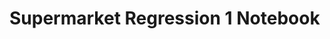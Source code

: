 # Supermarket Regression 1 Notebook

```{rli} https://github.com/flyteorg/flytesnacks/blob/master/examples/exploratory_data_analysis/exploratory_data_analysis/supermarket_regression_1.ipynb
```